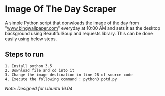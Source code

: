 # Image Of The Day Scraper

A simple Python script that donwloads the image of the day from "www.bingwallpaper.com" everyday at 10:00 AM and sets it as the desktop background using BeautifulSoup and requests library. This can be done easily using below steps.

## Steps to run
```
1. Install python 3.5
2. Download file and cd into it
3. Change the image destination in line 28 of source code
4. Execute the following command : python3 potd.py
```

*Note: Designed for Ubuntu 16.04*
